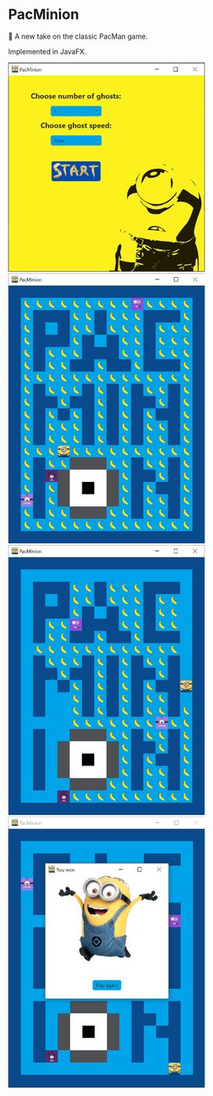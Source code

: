 # PacMinion

🍌 A new take on the classic PacMan game. 

Implemented in JavaFX.

<img src="screenshots/Capture1.PNG" width=400>
<img src="screenshots/Capture2.PNG" width=400>
<img src="screenshots/Capture3.PNG" width=400>
<img src="screenshots/Capture4.PNG" width=400>
